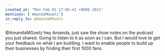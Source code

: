 ```yaml
---
created_at: "Mon Feb 01 17:06:42 +0000 2021"
mentions: ['AmandaMGoetz']
in_reply_to: @AmandaMGoetz
---
```


@AmandaMGoetz hey Amanda, just saw the show notes on the podcast you just shared. Going to listen to it as soon as I can. But I would love to get your feedback on what I am building. I want to enable people to build up their businesses by finding their first 1000 fans.